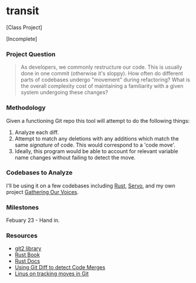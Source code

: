 # transit

[Class Project]

[Incomplete]

### Project Question

> As developers, we commonly restructure our code. This is usually done in one commit (otherwise it's sloppy). How often do different parts of codebases undergo "movement" during refactoring? What is the overall complexity cost of maintaining a familiarity with a given system undergoing these changes?

### Methodology

Given a functioning Git repo this tool will attempt to do the following things:

1. Analyze each diff.
2. Attempt to match any deletions with any additions which match the same *signature* of code. This would correspond to a 'code move'.
3. Ideally, this program would be able to account for relevant variable name changes without failing to detect the move.

### Codebases to Analyze

I'll be using it on a few codebases including [Rust](github.com/rust-lang/rust), [Servo](https://github.com/servo/servo), and my own project [Gathering Our Voices](https://github.com/BCAAFC/Gathering-Our-Voices).

### Milestones

Febuary 23 - Hand in.

### Resources

* [git2 library](http://alexcrichton.com/git2-rs/git2/index.html)
* [Rust Book](http://doc.rust-lang.org/book/)
* [Rust Docs](http://doc.rust-lang.org/std/index.html)
* [Using Git Diff to detect Code Merges](http://stackoverflow.com/a/12805390)
* [Linus on tracking moves in Git](http://article.gmane.org/gmane.comp.version-control.git/217)
